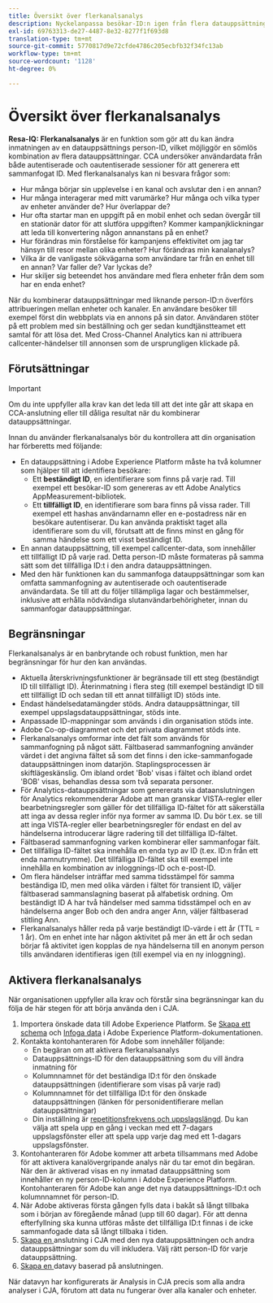 ```yaml
---
title: Översikt över flerkanalsanalys
description: Nyckelanpassa besökar-ID:n igen från flera datauppsättningar för att knyta ihop besökare.
exl-id: 69763313-de27-4487-8e32-8277f1f693d8
translation-type: tm+mt
source-git-commit: 5770817d9e72cfde4786c205ecbfb32f34fc13ab
workflow-type: tm+mt
source-wordcount: '1128'
ht-degree: 0%

---
```


# Översikt över flerkanalsanalys

**Resa-IQ: Flerkanalsanalys** är en funktion som gör att du kan ändra inmatningen av en datauppsättnings person-ID, vilket möjliggör en sömlös kombination av flera datauppsättningar. CCA undersöker användardata från både autentiserade och oautentiserade sessioner för att generera ett sammanfogat ID. Med flerkanalsanalys kan ni besvara frågor som:

* Hur många börjar sin upplevelse i en kanal och avslutar den i en annan?
* Hur många interagerar med mitt varumärke? Hur många och vilka typer av enheter använder de? Hur överlappar de?
* Hur ofta startar man en uppgift på en mobil enhet och sedan övergår till en stationär dator för att slutföra uppgiften? Kommer kampanjklickningar att leda till konvertering någon annanstans på en enhet?
* Hur förändras min förståelse för kampanjens effektivitet om jag tar hänsyn till resor mellan olika enheter? Hur förändras min kanalanalys?
* Vilka är de vanligaste sökvägarna som användare tar från en enhet till en annan? Var faller de? Var lyckas de?
* Hur skiljer sig beteendet hos användare med flera enheter från dem som har en enda enhet?

När du kombinerar datauppsättningar med liknande person-ID:n överförs attribueringen mellan enheter och kanaler. En användare besöker till exempel först din webbplats via en annons på sin dator. Användaren stöter på ett problem med sin beställning och ger sedan kundtjänstteamet ett samtal för att lösa det. Med Cross-Channel Analytics kan ni attribuera callcenter-händelser till annonsen som de ursprungligen klickade på.

## Förutsättningar

>[!IMPORTANT]
>
>Om du inte uppfyller alla krav kan det leda till att det inte går att skapa en CCA-anslutning eller till dåliga resultat när du kombinerar datauppsättningar.

Innan du använder flerkanalsanalys bör du kontrollera att din organisation har förberetts med följande:

* En datauppsättning i Adobe Experience Platform måste ha två kolumner som hjälper till att identifiera besökare:
   * Ett **beständigt ID**, en identifierare som finns på varje rad. Till exempel ett besökar-ID som genereras av ett Adobe Analytics AppMeasurement-bibliotek.
   * Ett **tillfälligt ID**, en identifierare som bara finns på vissa rader. Till exempel ett hashas användarnamn eller en e-postadress när en besökare autentiserar. Du kan använda praktiskt taget alla identifierare som du vill, förutsatt att de finns minst en gång för samma händelse som ett visst beständigt ID.
* En annan datauppsättning, till exempel callcenter-data, som innehåller ett tillfälligt ID på varje rad. Detta person-ID måste formateras på samma sätt som det tillfälliga ID:t i den andra datauppsättningen.
* Med den här funktionen kan du sammanfoga datauppsättningar som kan omfatta sammanfogning av autentiserade och oautentiserade användardata. Se till att du följer tillämpliga lagar och bestämmelser, inklusive att erhålla nödvändiga slutanvändarbehörigheter, innan du sammanfogar datauppsättningar.

## Begränsningar

Flerkanalsanalys är en banbrytande och robust funktion, men har begränsningar för hur den kan användas.

* Aktuella återskrivningsfunktioner är begränsade till ett steg (beständigt ID till tillfälligt ID). Återinmatning i flera steg (till exempel beständigt ID till ett tillfälligt ID och sedan till ett annat tillfälligt ID) stöds inte.
* Endast händelsedatamängder stöds. Andra datauppsättningar, till exempel uppslagsdatauppsättningar, stöds inte.
* Anpassade ID-mappningar som används i din organisation stöds inte.
* Adobe Co-op-diagrammet och det privata diagrammet stöds inte.
* Flerkanalsanalys omformar inte det fält som används för sammanfogning på något sätt. Fältbaserad sammanfogning använder värdet i det angivna fältet så som det finns i den icke-sammanfogade datauppsättningen inom datarjön. Staplingsprocessen är skiftlägeskänslig. Om ibland ordet &#39;Bob&#39; visas i fältet och ibland ordet &#39;BOB&#39; visas, behandlas dessa som två separata personer.
* För Analytics-datauppsättningar som genererats via dataanslutningen för Analytics rekommenderar Adobe att man granskar VISTA-regler eller bearbetningsregler som gäller för det tillfälliga ID-fältet för att säkerställa att inga av dessa regler inför nya former av samma ID. Du bör t.ex. se till att inga VISTA-regler eller bearbetningsregler för endast en del av händelserna introducerar lägre radering till det tillfälliga ID-fältet.
* Fältbaserad sammanfogning varken kombinerar eller sammanfogar fält.
* Det tillfälliga ID-fältet ska innehålla en enda typ av ID (t.ex. ID:n från ett enda namnutrymme). Det tillfälliga ID-fältet ska till exempel inte innehålla en kombination av inloggnings-ID och e-post-ID.
* Om flera händelser inträffar med samma tidsstämpel för samma beständiga ID, men med olika värden i fältet för transient ID, väljer fältbaserad sammanslagning baserat på alfabetisk ordning. Om beständigt ID A har två händelser med samma tidsstämpel och en av händelserna anger Bob och den andra anger Ann, väljer fältbaserad stitling Ann.
* Flerkanalsanalys håller reda på varje beständigt ID-värde i ett år (TTL = 1 år). Om en enhet inte har någon aktivitet på mer än ett år och sedan börjar få aktivitet igen kopplas de nya händelserna till en anonym person tills användaren identifieras igen (till exempel via en ny inloggning).


## Aktivera flerkanalsanalys

När organisationen uppfyller alla krav och förstår sina begränsningar kan du följa de här stegen för att börja använda den i CJA.

1. Importera önskade data till Adobe Experience Platform. Se [Skapa ett schema](https://docs.adobe.com/content/help/en/experience-platform/xdm/tutorials/create-schema-ui.html) och [Infoga data](https://docs.adobe.com/content/help/en/experience-platform/ingestion/home.html) i Adobe Experience Platform-dokumentationen.
1. Kontakta kontohanteraren för Adobe som innehåller följande:
   * En begäran om att aktivera flerkanalsanalys
   * Datauppsättnings-ID för den datauppsättning som du vill ändra inmatning för
   * Kolumnnamnet för det beständiga ID:t för den önskade datauppsättningen (identifierare som visas på varje rad)
   * Kolumnnamnet för det tillfälliga ID:t för den önskade datauppsättningen (länken för personidentifierare mellan datauppsättningar)
   * Din inställning är [repetitionsfrekvens och uppslagslängd](replay.md). Du kan välja att spela upp en gång i veckan med ett 7-dagars uppslagsfönster eller att spela upp varje dag med ett 1-dagars uppslagsfönster.
1. Kontohanteraren för Adobe kommer att arbeta tillsammans med Adobe för att aktivera kanalövergripande analys när du tar emot din begäran. När den är aktiverad visas en ny inmatad datauppsättning som innehåller en ny person-ID-kolumn i Adobe Experience Platform. Kontohanteraren för Adobe kan ange det nya datauppsättnings-ID:t och kolumnnamnet för person-ID.
1. När Adobe aktiveras första gången fylls data i bakåt så långt tillbaka som i början av föregående månad (upp till 60 dagar). För att denna efterfyllning ska kunna utföras måste det tillfälliga ID:t finnas i de icke sammanfogade data så långt tillbaka i tiden.
1. [Skapa en ](../create-connection.md) anslutning i CJA med den nya datauppsättningen och andra datauppsättningar som du vill inkludera. Välj rätt person-ID för varje datauppsättning.
1. [Skapa en ](/help/data-views/create-dataview.md) datavy baserad på anslutningen.

<!-- To do: Paragraph on backfill once product and marketing determine the best way forward. -->

När datavyn har konfigurerats är Analysis in CJA precis som alla andra analyser i CJA, förutom att data nu fungerar över alla kanaler och enheter.
